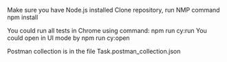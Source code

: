 Make sure you have Node.js installed Clone repository, run NMP command npm install

You could run all tests in Chrome using command: npm run cy:run
You could open in UI mode by npm run cy:open

Postman collection is in the file Task.postman_collection.json
    
